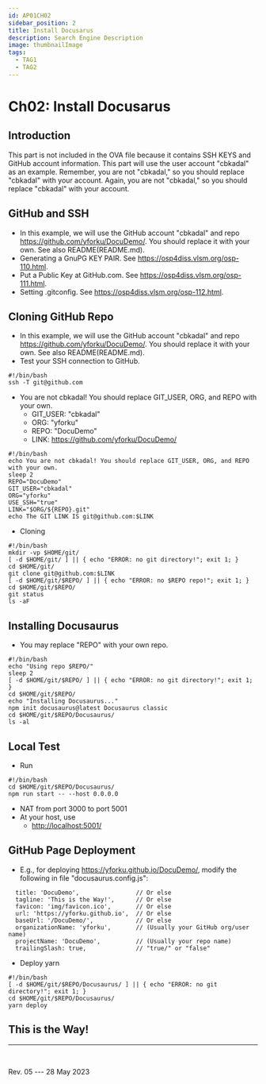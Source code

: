 ```yaml
---
id: AP01CH02
sidebar_position: 2
title: Install Docusarus
description: Search Engine Description
image: thumbnailImage
tags:
  - TAG1
  - TAG2
---
```


# Ch02: Install Docusarus

## Introduction

This part is not included in the OVA file because it contains SSH KEYS and GitHub account information. This part will use the user account "cbkadal" as an example. Remember, you are not "cbkadal," so you should replace "cbkadal" with your account. 
Again, you are not "cbkadal," so you should replace "cbkadal" with your account.

## GitHub and SSH
* In this example, we will use the GitHub account "cbkadal" and repo <https://github.com/yforku/DocuDemo/>. You should replace it with your own. See also README(README.md).
* Generating a GnuPG KEY PAIR. See <https://osp4diss.vlsm.org/osp-110.html>.
* Put a Public Key at GitHub.com. See <https://osp4diss.vlsm.org/osp-111.html>.
* Setting .gitconfig. See <https://osp4diss.vlsm.org/osp-112.html>.

## Cloning GitHub Repo
* In this example, we will use the GitHub account "cbkadal" and repo <https://github.com/yforku/DocuDemo/>. You should replace it with your own. See also README(README.md).
* Test your SSH connection to GitHub.

```
#!/bin/bash
ssh -T git@github.com

```

* You are not cbkadal! You should replace GIT_USER, ORG, and REPO with your own.
  * GIT_USER: "cbkadal"
  * ORG:  "yforku"
  * REPO: "DocuDemo"
  * LINK: <https://github.com/yforku/DocuDemo/>

```
#!/bin/bash
echo You are not cbkadal! You should replace GIT_USER, ORG, and REPO with your own.
sleep 2
REPO="DocuDemo"
GIT_USER="cbkadal"
ORG="yforku"
USE_SSH="true"
LINK="$ORG/${REPO}.git"
echo The GIT LINK IS git@github.com:$LINK

```

* Cloning

```
#!/bin/bash
mkdir -vp $HOME/git/
[ -d $HOME/git/ ] || { echo "ERROR: no git directory!"; exit 1; }
cd $HOME/git/
git clone git@github.com:$LINK
[ -d $HOME/git/$REPO/ ] || { echo "ERROR: no $REPO repo!"; exit 1; }
cd $HOME/git/$REPO/
git status
ls -aF

```

## Installing Docusaurus
* You may replace "REPO" with your own repo.

```
#!/bin/bash
echo "Using repo $REPO/"
sleep 2
[ -d $HOME/git/$REPO/ ] || { echo "ERROR: no git directory!"; exit 1; }
cd $HOME/git/$REPO/
echo "Installing Docusaurus..."
npm init docusaurus@latest Docusaurus classic
cd $HOME/git/$REPO/Docusaurus/
ls -al

```

## Local Test
* Run

```
#!/bin/bash
cd $HOME/git/$REPO/Docusaurus/
npm run start -- --host 0.0.0.0

```

* NAT from port 3000 to port 5001
* At your host, use 
  * <http://localhost:5001/>


## GitHub Page Deployment

* E.g., for deploying <https://yforku.github.io/DocuDemo/>, modify the following in file "docusaurus.config.js": 

```
  title: 'DocuDemo',                // Or else
  tagline: 'This is the Way!',      // Or else
  favicon: 'img/favicon.ico',       // Or else
  url: 'https://yforku.github.io',  // Or else
  baseUrl: '/DocuDemo/',            // Or else
  organizationName: 'yforku',       // (Usually your GitHub org/user name)
  projectName: 'DocuDemo',          // (Usually your repo name)
  trailingSlash: true,              // "true/" or "false"

```

* Deploy yarn

```
#!/bin/bash
[ -d $HOME/git/$REPO/Docusaurus/ ] || { echo "ERROR: no git directory!"; exit 1; }
cd $HOME/git/$REPO/Docusaurus/
yarn deploy

```


## This is the Way!

<hr /><br />

Rev. 05 --- 28 May 2023

<!--
REV05: Sun 28 May 2023 01:00
REV04: Sat 27 May 2023 10:00
REV03: Wed 24 May 2023 20:00
REV02: Sat 06 May 2023 22:00
REV01: Fri 05 May 2023 20:00
START: Fri 05 May 2023 15:00
-->

